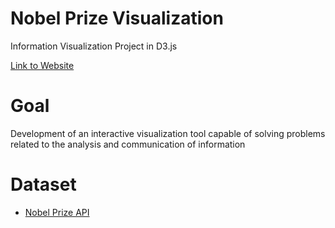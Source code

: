 # Nobel Prize Visualization

Information Visualization Project in D3.js

[Link to Website](https://alexandracordeiro.github.io/nobel-visualization/)

# Goal

Development of an interactive visualization tool capable of solving problems related to the analysis and communication of information

# Dataset 


- [Nobel Prize API](https://www.nobelprize.org/organization/developer-zone-2/)